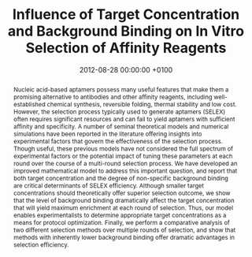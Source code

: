 ---
layout: pub
title:  "Influence of Target Concentration and Background Binding on In Vitro Selection of
    Affinity Reagents"
journal: "PLoS ONE"
authors: "J. Wang, J. F. Rudzinski, Q. Gong, H. T. Soh & P. J. Atzberger"
details: "7"
year: "2012"
jlink: "https://journals.plos.org/plosone/article?id=10.1371/journal.pone.0043940"
#preprint: ""
pub-id: "PLOSONE_Wang_Atzberger_2012"
date:   2012-08-28 00:00:00 +0100
categories: jekyll Pub
pubtitlepic: Fig
pubtitlepic_suff: jpg
abstract: 'Nucleic acid-based aptamers possess many useful features that make them a promising alternative to antibodies and other affinity reagents, including well-established chemical synthesis, reversible folding, thermal stability and low cost. However, the selection process typically used to generate aptamers (SELEX) often requires significant resources and can fail to yield aptamers with sufficient affinity and specificity. A number of seminal theoretical models and numerical simulations have been reported in the literature offering insights into experimental factors that govern the effectiveness of the selection process. Though useful, these previous models have not considered the full spectrum of experimental factors or the potential impact of tuning these parameters at each round over the course of a multi-round selection process. We have developed an improved mathematical model to address this important question, and report that both target concentration and the degree of non-specific background binding are critical determinants of SELEX efficiency. Although smaller target concentrations should theoretically offer superior selection outcome, we show that the level of background binding dramatically affect the target concentration that will yield maximum enrichment at each round of selection. Thus, our model enables experimentalists to determine appropriate target concentrations as a means for protocol optimization. Finally, we perform a comparative analysis of two different selection methods over multiple rounds of selection, and show that methods with inherently lower background binding offer dramatic advantages in selection efficiency.'
#bullets:
#  - ""
---